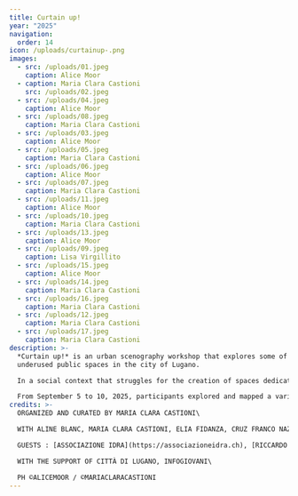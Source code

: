 ```yaml
---
title: Curtain up!
year: "2025"
navigation:
  order: 14
icon: /uploads/curtainup-.png
images:
  - src: /uploads/01.jpeg
    caption: Alice Moor
  - caption: Maria Clara Castioni
    src: /uploads/02.jpeg
  - src: /uploads/04.jpeg
    caption: Alice Moor
  - src: /uploads/08.jpeg
    caption: Maria Clara Castioni
  - src: /uploads/03.jpeg
    caption: Alice Moor
  - src: /uploads/05.jpeg
    caption: Maria Clara Castioni
  - src: /uploads/06.jpeg
    caption: Alice Moor
  - src: /uploads/07.jpeg
    caption: Maria Clara Castioni
  - src: /uploads/11.jpeg
    caption: Alice Moor
  - src: /uploads/10.jpeg
    caption: Maria Clara Castioni
  - src: /uploads/13.jpeg
    caption: Alice Moor
  - src: /uploads/09.jpeg
    caption: Lisa Virgillito
  - src: /uploads/15.jpeg
    caption: Alice Moor
  - src: /uploads/14.jpeg
    caption: Maria Clara Castioni
  - src: /uploads/16.jpeg
    caption: Maria Clara Castioni
  - src: /uploads/12.jpeg
    caption: Maria Clara Castioni
  - src: /uploads/17.jpeg
    caption: Maria Clara Castioni
description: >-
  *Curtain up!* is an urban scenography workshop that explores some of the
  underused public spaces in the city of Lugano.

  In a social context that struggles for the creation of spaces dedicated to independent culture, the workshop uses the scenographic device of the curtain and poetic text as tools for observation, critique, and action.\

  From September 5 to 10, 2025, participants explored and mapped a variety of urban spaces, some of which were later crossed and animated by a specially made curtain.
credits: >-
  ORGANIZED AND CURATED BY MARIA CLARA CASTIONI\

  WITH ALINE BLANC, MARIA CLARA CASTIONI, ELIA FIDANZA, CRUZ FRANCO NAZAR, LISA VIRGILLITO\

  GUESTS : [ASSOCIAZIONE IDRA](https://associazioneidra.ch), [RICCARDO BLUMER](https://www.riccardo-blumer.com), [MARGHERITA PALLI](https://www.margheritapalli.it), [PAV LIVINGROOM](https://pavlivingroom.ch), [TIZIANO SCHÜRCH](https://www.studio-ts.ch)\

  WITH THE SUPPORT OF CITTÀ DI LUGANO, INFOGIOVANI\

  PH ©ALICEMOOR / ©MARIACLARACASTIONI
---
```

